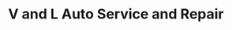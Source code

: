 ---
title: "V and L Auto Service and Repair"
url: /salt-lake-city/v-and-l-auto-service-and-repair/
shop: Autowerkstatt
---